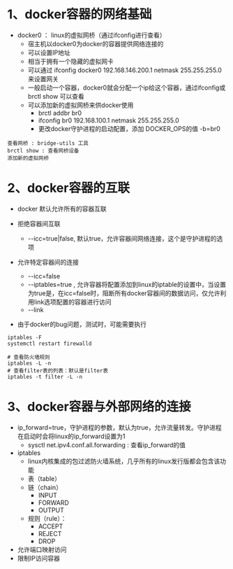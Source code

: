 # 1、docker容器的网络基础
- docker0 ： linux的虚拟网桥（通过ifconfig进行查看）
  - 宿主机以docker0为docker的容器提供网络连接的
  - 可以设置IP地址
  - 相当于拥有一个隐藏的虚拟网卡
  - 可以通过 ifconfig docker0 192.168.146.200.1 netmask 255.255.255.0来设置网关
  - 一般启动一个容器，docker0就会分配一个ip给这个容器，通过ifconfig或brctl show 可以查看
  - 可以添加新的虚拟网桥来供docker使用
    - brctl addbr br0
    - ifconfig br0 192.168.100.1 netmask 255.255.255.0
    - 更改docker守护进程的启动配置，添加 DOCKER_OPS的值 -b=br0
  
```text
查看网桥 : bridge-utils 工具
brctl show : 查看网桥设备
添加新的虚拟网桥
```




# 2、docker容器的互联
- docker 默认允许所有的容器互联
- 拒绝容器间互联
  - --icc=true|false, 默认true，允许容器间网络连接，这个是守护进程的选项
- 允许特定容器间的连接
  - --icc=false
  - --iptables=true , 允许容器将配置添加到linux的iptable的设置中，当设置为true是，在icc=false时，阻断所有docker容器间的数据访问，仅允许利用link选项配置的容器进行访问
  - --link

- 由于docker的bug问题，测试时，可能需要执行
```
iptables -F
systemctl restart firewalld

# 查看防火墙规则
iptables -L -n
# 查看filter表的列表：默认是filter表
iptables -t filter -L -n
```


# 3、docker容器与外部网络的连接
- ip_forward=true，守护进程的参数，默认为true，允许流量转发。守护进程在启动时会将linux的ip_forward设置为1
  - sysctl net.ipv4.conf.all.forwarding : 查看ip_forward的值
- iptables
  - linux内核集成的包过滤防火墙系统，几乎所有的linux发行版都会包含该功能
  - 表（table）
  - 链（chain）
    - INPUT
    - FORWARD
    - OUTPUT
  - 规则（rule）：
    - ACCEPT
    - REJECT
    - DROP
- 允许端口映射访问
- 限制IP访问容器


